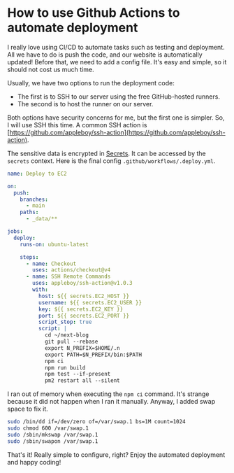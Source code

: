 # How to use Github Actions to automate deployment

I really love using CI/CD to automate tasks such as testing and deployment. All we have to do is push the code, and our website is automatically updated! Before that, we need to add a config file. It's easy and simple, so it should not cost us much time.

Usually, we have two options to run the deployment code:
* The first is to SSH to our server using the free GitHub-hosted runners.
* The second is to host the runner on our server.

Both options have security concerns for me, but the first one is simpler. So, I will use SSH this time. A common SSH action is [https://github.com/appleboy/ssh-action](https://github.com/appleboy/ssh-action). 

The sensitive data is encrypted in [Secrets](https://docs.github.com/en/actions/security-guides/using-secrets-in-github-actions). It can be accessed by the `secrets` context. Here is the final config `.github/workflows/.deploy.yml`.

```yaml
name: Deploy to EC2

on:
  push:
    branches:
      - main
    paths:
      - _data/**

jobs:
  deploy:
    runs-on: ubuntu-latest

    steps:
      - name: Checkout
        uses: actions/checkout@v4
      - name: SSH Remote Commands
        uses: appleboy/ssh-action@v1.0.3
        with:
          host: ${{ secrets.EC2_HOST }}
          username: ${{ secrets.EC2_USER }}
          key: ${{ secrets.EC2_KEY }}
          port: ${{ secrets.EC2_PORT }}
          script_stop: true
          script: |
            cd ~/next-blog
            git pull --rebase
            export N_PREFIX=$HOME/.n
            export PATH=$N_PREFIX/bin:$PATH
            npm ci
            npm run build
            npm test --if-present
            pm2 restart all --silent
```

I ran out of memory when executing the `npm ci` command. It's strange because it did not happen when I ran it manually. Anyway, I added swap space to fix it.

```bash
sudo /bin/dd if=/dev/zero of=/var/swap.1 bs=1M count=1024
sudo chmod 600 /var/swap.1
sudo /sbin/mkswap /var/swap.1
sudo /sbin/swapon /var/swap.1
```

That's it! Really simple to configure, right? Enjoy the automated deployment and happy coding!
